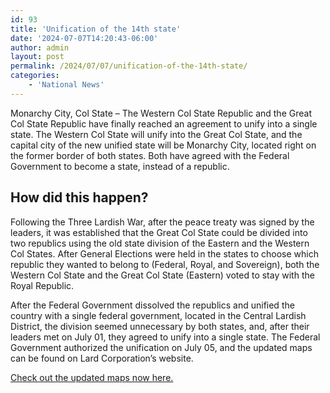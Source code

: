 ```yaml
---
id: 93
title: 'Unification of the 14th state'
date: '2024-07-07T14:20:43-06:00'
author: admin
layout: post
permalink: /2024/07/07/unification-of-the-14th-state/
categories:
    - 'National News'
---
```


Monarchy City, Col State – The Western Col State Republic and the Great Col State Republic have finally reached an agreement to unify into a single state. The Western Col State will unify into the Great Col State, and the capital city of the new unified state will be Monarchy City, located right on the former border of both states. Both have agreed with the Federal Government to become a state, instead of a republic.

## How did this happen?

Following the Three Lardish War, after the peace treaty was signed by the leaders, it was established that the Great Col State could be divided into two republics using the old state division of the Eastern and the Western Col States. After General Elections were held in the states to choose which republic they wanted to belong to (Federal, Royal, and Sovereign), both the Western Col State and the Great Col State (Eastern) voted to stay with the Royal Republic.

After the Federal Government dissolved the republics and unified the country with a single federal government, located in the Central Lardish District, the division seemed unnecessary by both states, and, after their leaders met on July 01, they agreed to unify into a single state. The Federal Government authorized the unification on July 05, and the updated maps can be found on Lard Corporation’s website.

[Check out the updated maps now here.](https://www.lardcorporation.uk.eu.org/old/maps/index.html)